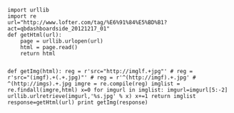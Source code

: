 
<code>
<pre>
import urllib
import re
url="http://www.lofter.com/tag/%E6%91%84%E5%BD%B1?act=qbdashboardside_20121217_01"
def getHtml(url):
    page = urllib.urlopen(url)
    html = page.read()
    return html

def getImg(html):
    reg = r'src="http:\/\/imglf.+jpg"'
    # reg = r'src="(imgf).+(.+\.jpg)"'
    # reg = r'^(http:\/\/imgf).+.jpg'
    # ^(http:\/\/imgs).+.jpg
    imgre = re.compile(reg)
    imglist = re.findall(imgre,html)
    x=0
    for imgurl in imglist:
        imgurl=imgurl[5:-2]
        urllib.urlretrieve(imgurl,'%s.jpg' % x)
        x+=1
    return imglist
response=getHtml(url)
print getImg(response)
<pre>
</code>
